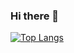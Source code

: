 ### Hi there 👋

[![Top Langs](https://github-readme-stats.vercel.app/api/top-langs/?username=ThibaudP&layout=compact)](https://github.com/anuraghazra/github-readme-stats)


<!--
**ThibaudP/ThibaudP** is a ✨ _special_ ✨ repository because its `README.md` (this file) appears on your GitHub profile.

Here are some ideas to get you started:

- 🔭 I’m currently working on ...
- 🌱 I’m currently learning ...
- 👯 I’m looking to collaborate on ...
- 🤔 I’m looking for help with ...
- 💬 Ask me about ...
- 📫 How to reach me: ...
- 😄 Pronouns: ...
- ⚡ Fun fact: ...
-->
